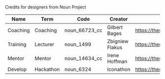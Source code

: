 Credits for designers from Noun Project

| Name     | Term      | Code          | Creator         | URL |
| -------- | --------- | ------------- | --------------- | --- |
| Coaching | Coaching  | noun_66723_cc | Gilbert Bages   | https://thenounproject.com/term/coaching/66723
| Training | Lecturer  | noun_1499     | Zbigniew Flakus | https://thenounproject.com/term/lecturer/1499 
| Mentor   | Mentor    | noun_14634_cc | Irene Hoffman   | https://thenounproject.com/term/mentor/14634
| Develop  | Hackathon | noun_6324     | Iconathon       | https://thenounproject.com/term/hackathon/6324

